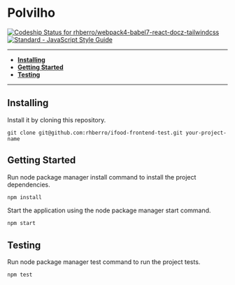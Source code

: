 # Polvilho

[ ![Codeship Status for rhberro/webpack4-babel7-react-docz-tailwindcss](https://app.codeship.com/projects/e9f2bb50-b214-0136-7c29-3ec818f64420/status?branch=deployment)](https://app.codeship.com/projects/310634)
[![Standard - JavaScript Style Guide](https://img.shields.io/badge/code%20style-standard-brightgreen.svg)](http://standardjs.com/)

---

- [**Installing**](#installing)
- [**Getting Started**](#getting-started)
- [**Testing**](#Testing)

---

## Installing

Install it by cloning this repository.

```
git clone git@github.com:rhberro/ifood-frontend-test.git your-project-name
```

## Getting Started

Run node package manager install command to install the project dependencies.

```js
npm install
```

Start the application using the node package manager start command.

```js
npm start
```

## Testing

Run node package manager test command to run the project tests.

```js
npm test
```

